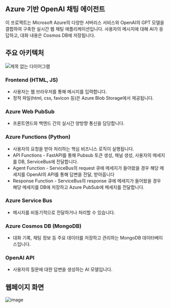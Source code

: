 ## Azure 기반 OpenAI 채팅 에이전트
이 프로젝트는 Microsoft Azure의 다양한 서버리스 서비스와 OpenAI의 GPT 모델을 결합하여 구축한 실시간 웹 채팅 애플리케이션입니다. 
사용자의 메시지에 대해 AI가 응답하고, 대화 내용은 Cosmos DB에 저장됩니다.

## 주요 아키텍처
![제목 없는 다이어그램](https://github.com/user-attachments/assets/c5a20c26-cb13-47be-895f-18d68a219302)

### Frontend (HTML, JS)
- 사용자는 웹 브라우저를 통해 메시지를 입력합니다.
- 정적 파일(html, css, favicon 등)은 Azure Blob Storage에서 제공됩니다.

### Azure Web PubSub
- 프론트엔드와 백엔드 간의 실시간 양방향 통신을 담당합니다.

### Azure Functions (Python)
- 사용자의 요청을 받아 처리하는 핵심 비즈니스 로직이 실행됩니다.
- API Functions - FastAPI를 통해 Pubsub 토큰 생성, 채널 생성, 사용자의 메세지를 DB, ServiceBus에 전달합니다.
- Agent Function - ServiceBus의 request 큐에 메세지가 들어왔을 경우 해당 메세지를 OpenAI의 API를 통해 답변을 전달, 받아옵니다
- Response Function - ServiceBus의 response 큐에 메세지가 들어왔을 경우 해당 메세지를 DB에 저장하고 Azure PubSub에 메세지를 전달합니다.

### Azure Service Bus
- 메시지를 비동기적으로 전달하거나 처리할 수 있습니다.

### Azure Cosmos DB (MongoDB)
- 대화 기록, 채팅 정보 등 주요 데이터를 저장하고 관리하는 MongoDB 데이터베이스입니다.

### OpenAI API
- 사용자의 질문에 대한 답변을 생성하는 AI 모델입니다.

## 웹페이지 화면
![image](https://github.com/user-attachments/assets/f32364db-6a46-45db-b5aa-360cd2ca4b37)

